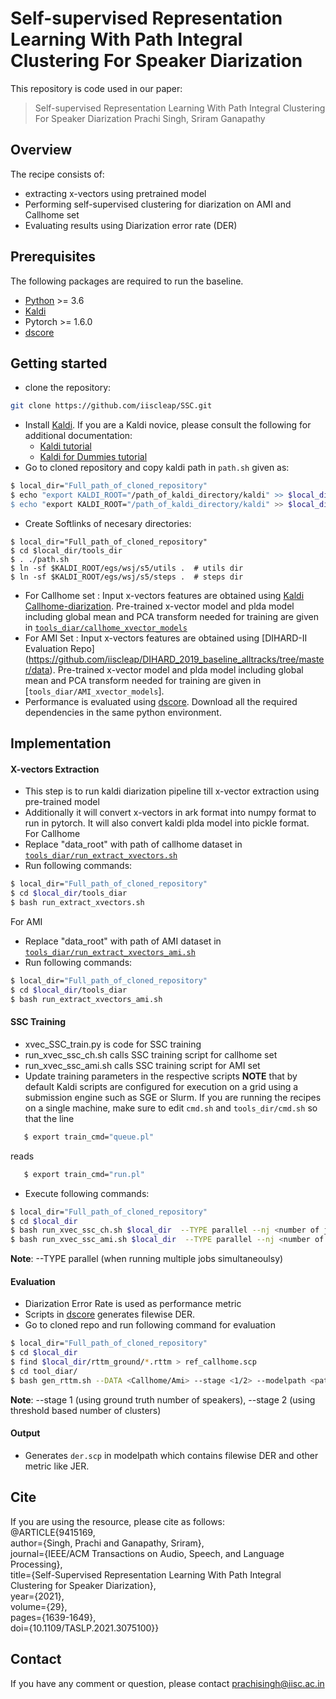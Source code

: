 # Self-supervised Representation Learning With Path Integral Clustering For Speaker Diarization

This repository is code used in our paper:
> Self-supervised Representation Learning With Path Integral Clustering For Speaker Diarization
> Prachi Singh, Sriram Ganapathy  
## Overview
The recipe consists of:
  - extracting x-vectors using pretrained model
  - Performing self-supervised clustering for diarization on AMI and Callhome set
  - Evaluating results using Diarization error rate (DER)
 
## Prerequisites
The following packages are required to run the baseline.

- [Python](https://www.python.org/) >= 3.6
- [Kaldi](https://github.com/kaldi-asr/kaldi)
- Pytorch >= 1.6.0
- [dscore](https://github.com/nryant/dscore)

## Getting started

  - clone the repository:
  ```sh
git clone https://github.com/iiscleap/SSC.git
```
- Install [Kaldi](https://github.com/kaldi-asr/kaldi). 
If you are a Kaldi novice, please consult the following for additional documentation:
    - [Kaldi tutorial](http://kaldi-asr.org/doc/tutorial.html)
    - [Kaldi for Dummies tutorial](http://kaldi-asr.org/doc/kaldi_for_dummies.html)
- Go to cloned repository and copy kaldi path in ``path.sh`` given as:
 ```sh
 $ local_dir="Full_path_of_cloned_repository"
 $ echo "export KALDI_ROOT="/path_of_kaldi_directory/kaldi" >> $local_dir/path.sh
 $ echo "export KALDI_ROOT="/path_of_kaldi_directory/kaldi" >> $local_dir/tools_dir/path.sh
 ```
- Create Softlinks of necesary directories:
```
$ local_dir="Full_path_of_cloned_repository"
$ cd $local_dir/tools_dir
$ . ./path.sh
$ ln -sf $KALDI_ROOT/egs/wsj/s5/utils .  # utils dir
$ ln -sf $KALDI_ROOT/egs/wsj/s5/steps .  # steps dir
```
- For Callhome set : Input x-vectors features are obtained using [Kaldi Callhome-diarization](https://kaldi-asr.org/models/m6). Pre-trained x-vector model and plda model including global mean and PCA transform needed  for training are given in [``tools_diar/callhome_xvector_models``](https://github.com/iiscleap/SSC/tree/master/tools_diar/callhome_xvector_models) 
- For AMI Set : Input x-vectors features are obtained using [DIHARD-II Evaluation Repo] (https://github.com/iiscleap/DIHARD_2019_baseline_alltracks/tree/master/data). Pre-trained x-vector model and plda model including global mean and PCA transform needed  for training are given in [``tools_diar/AMI_xvector_models``].
-  Performance is evaluated using [dscore](https://github.com/nryant/dscore). Download all the required dependencies in the same python environment.
 ## Implementation 
 #### X-vectors Extraction 
 - This step is to run kaldi diarization pipeline till x-vector extraction using pre-trained model
 - Additionally it will convert x-vectors in ark format into numpy format to run in pytorch. It will also convert kaldi plda model into pickle format.<br />
 For Callhome
 - Replace "data_root" with path of callhome dataset in [``tools_diar/run_extract_xvectors.sh``](https://github.com/iiscleap/SSC/blob/master/tools_diar/run_extract_xvectors.sh)
 - Run following commands:
 ```sh
 $ local_dir="Full_path_of_cloned_repository"
 $ cd $local_dir/tools_diar
 $ bash run_extract_xvectors.sh
 ```

 For AMI <br />
 - Replace "data_root" with path of AMI dataset in [``tools_diar/run_extract_xvectors_ami.sh``](https://github.com/iiscleap/SSC/blob/master/tools_diar/run_extract_xvectors_ami.sh)
 - Run following commands:
 ```sh
 $ local_dir="Full_path_of_cloned_repository"
 $ cd $local_dir/tools_diar
 $ bash run_extract_xvectors_ami.sh
 ```
 #### SSC Training
 - xvec_SSC_train.py is code for SSC training
 - run_xvec_ssc_ch.sh calls SSC training script for callhome set
 - run_xvec_ssc_ami.sh calls SSC training script for AMI set
 - Update training parameters in the respective scripts
 **NOTE** that by default Kaldi scripts are configured for execution on a grid using a submission engine such as SGE or Slurm. If you are running the recipes on a single machine, make sure to edit ``cmd.sh`` and ``tools_dir/cmd.sh`` so that the line
```sh
   $ export train_cmd="queue.pl"
```
reads
```sh
   $ export train_cmd="run.pl"
```  
 - Execute following commands:
 ```sh
 $ local_dir="Full_path_of_cloned_repository"
 $ cd $local_dir
 $ bash run_xvec_ssc_ch.sh $local_dir  --TYPE parallel --nj <number of jobs> --which_python <python_env_with_all_installed_libraries> # for callhome
 $ bash run_xvec_ssc_ami.sh $local_dir  --TYPE parallel --nj <number of jobs> --which_python <python_env_with_all_installed_libraries> # for ami
 ```
 **Note**: --TYPE parallel (when running multiple jobs simultaneoulsy)
#### Evaluation
- Diarization Error Rate is used as performance metric 
- Scripts in [dscore](https://github.com/nryant/dscore) generates filewise DER. 
- Go to cloned repo and run following command for evaluation
```sh
$ local_dir="Full_path_of_cloned_repository"
$ cd $local_dir
$ find $local_dir/rttm_ground/*.rttm > ref_callhome.scp
$ cd tool_diar/
$ bash gen_rttm.sh --DATA <Callhome/Ami> --stage <1/2> --modelpath <path of model to evaluate> --which_python <python_env_with_all_installed_libraries>
```
**Note**: --stage 1 (using ground truth number of speakers), --stage 2 (using threshold based number of clusters)

#### Output
- Generates ``der.scp`` in modelpath which contains filewise DER and other metric like JER.

## Cite
If you are using the resource, please cite as follows: <br />
@ARTICLE{9415169,  <br />
  author={Singh, Prachi and Ganapathy, Sriram}, <br />
  journal={IEEE/ACM Transactions on Audio, Speech, and Language Processing},  <br />
  title={Self-Supervised Representation Learning With Path Integral Clustering for Speaker Diarization},  <br />
  year={2021},  <br />
  volume={29},  <br />
  pages={1639-1649},  <br />
  doi={10.1109/TASLP.2021.3075100}}
  
 
## Contact
If you have any comment or question, please contact prachisingh@iisc.ac.in

